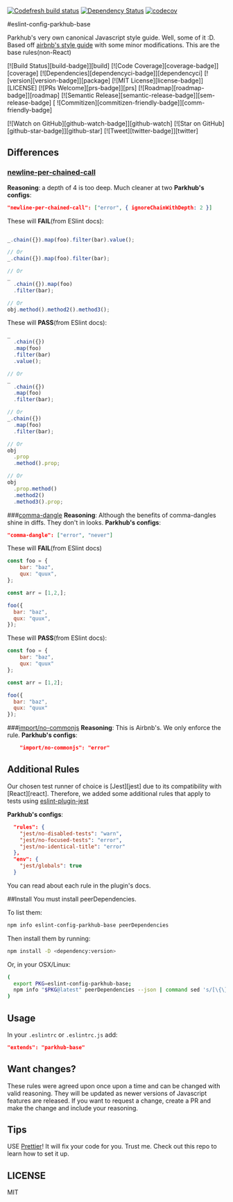[![Codefresh build status]( https://g.codefresh.io/api/badges/build?repoOwner=FuzzOli87&repoName=condition-codefresh&branch=master&pipelineName=condition-codefresh&accountName=fuzzoli87&type=cf-1)]( https://g.codefresh.io/repositories/FuzzOli87/condition-codefresh/builds?filter=trigger:build;branch:master;service:5961242042986e00015238a5~condition-codefresh)
[![Dependency Status](https://dependencyci.com/github/FuzzOli87/condition-codefresh/badge)](https://dependencyci.com/github/FuzzOli87/condition-codefresh)
[![codecov](https://codecov.io/gh/FuzzOli87/condition-codefresh/branch/master/graph/badge.svg)](https://codecov.io/gh/FuzzOli87/condition-codefresh)

#eslint-config-parkhub-base

Parkhub's very own canonical Javascript style guide. Well, some of it :D. Based off [airbnb's style guide][airbnb-base-style-guide] with some minor modifications.
This are the base rules(non-React)

[![Build Status][build-badge]][build]
[![Code Coverage][coverage-badge]][coverage]
[![Dependencies][dependencyci-badge]][dependencyci]
[![version][version-badge]][package]
[![MIT License][license-badge]][LICENSE]
[![PRs Welcome][prs-badge]][prs]
[![Roadmap][roadmap-badge]][roadmap]
[![Semantic Release][semantic-release-badge]][sem-release-badge]
[ ![Commitizen][commitizen-friendly-badge]][comm-friendly-badge]


[![Watch on GitHub][github-watch-badge]][github-watch]
[![Star on GitHub][github-star-badge]][github-star]
[![Tweet][twitter-badge]][twitter]

## Differences
### [newline-per-chained-call][nlpcc]
**Reasoning**: a depth of 4 is too deep. Much cleaner at two
**Parkhub's configs**:
```json
"newline-per-chained-call": ["error", { ignoreChainWithDepth: 2 }]
```

These will **FAIL**(from ESlint docs):

```javascript

_.chain({}).map(foo).filter(bar).value();

// Or
_.chain({}).map(foo).filter(bar);

// Or
_
  .chain({}).map(foo)
  .filter(bar);

// Or
obj.method().method2().method3();
```

These will **PASS**(from ESlint docs):
```javascript
_
  .chain({})
  .map(foo)
  .filter(bar)
  .value();

// Or
_
  .chain({})
  .map(foo)
  .filter(bar);

// Or
_.chain({})
  .map(foo)
  .filter(bar);

// Or
obj
  .prop
  .method().prop;

// Or
obj
  .prop.method()
  .method2()
  .method3().prop;
```

###[comma-dangle][cd]
**Reasoning**: Although the benefits of comma-dangles shine in diffs. They don't in looks.
**Parkhub's configs**:
```json
"comma-dangle": ["error", "never"]
```
These will **FAIL**(from ESlint docs)
```javascript
const foo = {
    bar: "baz",
    qux: "quux",
};

const arr = [1,2,];

foo({
  bar: "baz",
  qux: "quux",
});
```

These will **PASS**(from ESlint docs):
```javascript
const foo = {
    bar: "baz",
    qux: "quux"
};

const arr = [1,2];

foo({
  bar: "baz",
  qux: "quux"
});
```

###[import/no-commonjs][inc]
**Reasoning**:  This is Airbnb's. We only enforce the rule.
**Parkhub's configs**:
```json
    "import/no-commonjs": "error"
```

## Additional Rules
Our chosen test runner of choice is [Jest][jest] due to its compatibility with [React][react]. Therefore, we added some additional rules that apply to tests using [eslint-plugin-jest][epj]

**Parkhub's configs**:
```json
  "rules": {
    "jest/no-disabled-tests": "warn",
    "jest/no-focused-tests": "error",
    "jest/no-identical-title": "error"
  },
  "env": {
    "jest/globals": true
  }
```

You can read about each rule in the plugin's docs.

##Install
You must install peerDependencies.

To list them:
```bash
npm info eslint-config-parkhub-base peerDependencies
```

Then install them by running:
```bash
npm install -D <dependency:version>
```

Or, in your OSX/Linux:
```bash
(
  export PKG=eslint-config-parkhub-base;
  npm info "$PKG@latest" peerDependencies --json | command sed 's/[\{\},]//g ; s/: /@/g' | xargs npm install -D "$PKG@latest"
)
```

## Usage
In your ```.eslintrc``` or ```.eslintrc.js``` add:
```json
"extends": "parkhub-base"
```

## Want changes?
These rules were agreed upon once upon a time and can be changed with valid reasoning. They will be updated as newer versions of Javascript features are released. If you want to request a change, create a PR and make the change and include your reasoning.

## Tips
USE [Prettier][prettier]! It will fix your code for you. Trust me. Check out this repo to learn how to set it up.


## LICENSE

MIT

[airbnb-base-style-guide]: https://github.com/airbnb/javascript
[prettier]: https://github.com/prettier/prettier-eslint-cli
[nlpcc]: https://eslint.org/docs/rules/newline-per-chained-call
[inc]: https://github.com/benmosher/eslint-plugin-import/blob/HEAD/docs/rules/no-commonjs.md
[cd]: https://eslint.org/docs/rules/comma-dangle
[epj]: https://www.npmjs.com/package/eslint-plugin-jest

